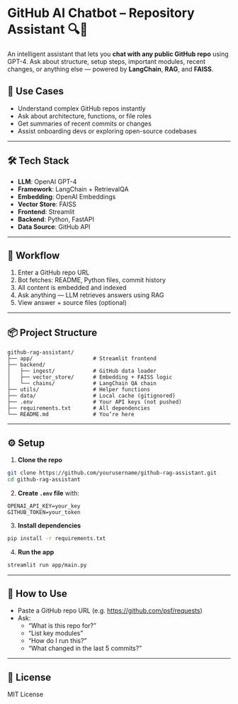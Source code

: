 # GitHub AI Chatbot – Repository Assistant 🔍🤖

An intelligent assistant that lets you **chat with any public GitHub repo** using GPT-4. Ask about structure, setup steps, important modules, recent changes, or anything else — powered by **LangChain**, **RAG**, and **FAISS**.

## 🚀 Use Cases
- Understand complex GitHub repos instantly
- Ask about architecture, functions, or file roles
- Get summaries of recent commits or changes
- Assist onboarding devs or exploring open-source codebases

---


## 🛠 Tech Stack
- **LLM**: OpenAI GPT-4
- **Framework**: LangChain + RetrievalQA
- **Embedding**: OpenAI Embeddings
- **Vector Store**: FAISS
- **Frontend**: Streamlit
- **Backend**: Python, FastAPI
- **Data Source**: GitHub API

---

## 🧠 Workflow

1. Enter a GitHub repo URL  
2. Bot fetches: README, Python files, commit history  
3. All content is embedded and indexed  
4. Ask anything — LLM retrieves answers using RAG  
5. View answer + source files (optional)

---

## 📦 Project Structure
```
github-rag-assistant/
├── app/                   # Streamlit frontend
├── backend/
│   ├── ingest/            # GitHub data loader
│   ├── vector_store/      # Embedding + FAISS logic
│   └── chains/            # LangChain QA chain
├── utils/                 # Helper functions
├── data/                  # Local cache (gitignored)
├── .env                   # Your API keys (not pushed)
├── requirements.txt       # All dependencies
└── README.md              # You’re here
```

---

## ⚙️ Setup

1. **Clone the repo**
```bash
git clone https://github.com/yourusername/github-rag-assistant.git
cd github-rag-assistant
```

2. **Create `.env` file** with:
```
OPENAI_API_KEY=your_key
GITHUB_TOKEN=your_token
```

3. **Install dependencies**
```bash
pip install -r requirements.txt
```

4. **Run the app**
```bash
streamlit run app/main.py
```

---

## 🙋 How to Use
- Paste a GitHub repo URL (e.g. https://github.com/psf/requests)
- Ask:  
  - “What is this repo for?”  
  - “List key modules”  
  - “How do I run this?”  
  - “What changed in the last 5 commits?”  

---

## 📄 License

MIT License
